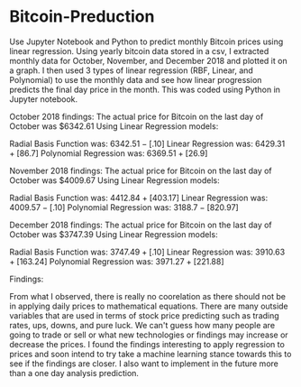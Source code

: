 # Bitcoin-Preduction
Use Jupyter Notebook and Python to predict monthly Bitcoin prices using linear regression.
Using yearly bitcoin data stored in a csv, I extracted monthly data for October, November, and 
December 2018 and plotted it on a graph.  I then used 3 types of linear regression (RBF, Linear, 
and Polynomial) to use the monthly data and see how linear progression predicts the final day 
price in the month.  This was coded using Python in Jupyter notebook.  

October 2018 findings:
The actual price for Bitcoin on the last day of October was $6342.61
Using Linear Regression models:

Radial Basis Function was: $6342.51 -[$.10] 
Linear Regression was: $6429.31 +[$86.7]
Polynomial Regression was: $6369.51 +[$26.9]


November 2018 findings:
The actual price for Bitcoin on the last day of October was $4009.67
Using Linear Regression models:

Radial Basis Function was: $4412.84 +[$403.17] 
Linear Regression was: $4009.57 -[$.10]
Polynomial Regression was: $3188.7 -[$820.97]

December 2018 findings:
The actual price for Bitcoin on the last day of October was $3747.39
Using Linear Regression models:

Radial Basis Function was: $3747.49 +[$.10] 
Linear Regression was: $3910.63 +[$163.24]
Polynomial Regression was: $3971.27 +[$221.88]

Findings:

From what I observed, there is really no coorelation as there should not be in applying daily prices 
to mathematical equations.  There are many outside variables that are used in terms of stock price 
predicting such as trading rates, ups, downs, and pure luck.  We can't guess how many people are going 
to trade or sell or what new technologies or findings may increase or decrease the prices.  I found the 
findings interesting to apply regression to prices and soon intend to try take a machine learning stance 
towards this to see if the findings are closer.  I also want to implement in the future more than a one 
day analysis prediction.
